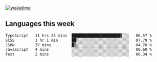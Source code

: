 [![wakatime](https://wakatime.com/badge/user/2d08dcba-b829-42d8-897d-6a005f58591f.svg)](https://wakatime.com/@2d08dcba-b829-42d8-897d-6a005f58591f)

## Languages this week

<!--START_SECTION:waka-->

```txt
TypeScript   11 hrs 25 mins  █████████████████████▓░░░   86.57 %
SCSS         1 hr 1 min      ██░░░░░░░░░░░░░░░░░░░░░░░   07.79 %
JSON         37 mins         █▒░░░░░░░░░░░░░░░░░░░░░░░   04.70 %
JavaScript   4 mins          ░░░░░░░░░░░░░░░░░░░░░░░░░   00.60 %
Text         2 mins          ░░░░░░░░░░░░░░░░░░░░░░░░░   00.34 %
```

<!--END_SECTION:waka-->
